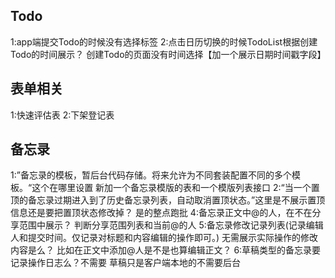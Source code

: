 ## Todo
1:app端提交Todo的时候没有选择标签
2:点击日历切换的时候TodoList根据创建Todo的时间展示？
创建Todo的页面没有时间选择【加一个展示日期时间戳字段】

## 表单相关
1:快速评估表
2:下架登记表

## 备忘录
1:”备忘录的模板，暂后台代码存储。将来允许为不同套装配置不同的多个模板。“这个在哪里设置
新加一个备忘录模版的表和一个模版列表接口
2:“当一个置顶的备忘录过期进入到了历史备忘录列表，自动取消置顶状态。”这里是不展示置顶信息还是要把置顶状态修改掉？
是的整点跑批
4:备忘录正文中@的人，在不在分享范围中展示？
判断分享范围列表和当前@的人
5:备忘录修改记录列表(记录编辑人和提交时间。仅记录对标题和内容编辑的操作即可。)
无需展示实际操作的修改内容是么？
比如在正文中添加@人是不是也算编辑正文？
6:草稿类型的备忘录要记录操作日志么？不需要   草稿只是客户端本地的不需要后台